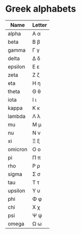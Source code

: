 # Greek alphabets

| Name    | Letter |
| ------- | ------ |
| alpha   | Α α    |
| beta    | Β β    |
| gamma   | Γ γ    |
| delta   | Δ δ    |
| epsilon | Ε ε    |
| zeta    | Ζ ζ    |
| eta     | Η η    |
| theta   | Θ θ    |
| iota    | Ι ι    |
| kappa   | Κ κ    |
| lambda  | Λ λ    |
| mu      | Μ μ    |
| nu      | Ν ν    |
| xi      | Ξ ξ    |
| omicron | Ο ο    |
| pi      | Π π    |
| rho     | Ρ ρ    |
| sigma   | Σ σ    |
| tau     | Τ τ    |
| upsilon | Υ υ    |
| phi     | Φ φ    |
| chi     | Χ χ    |
| psi     | Ψ ψ    |
| omega   | Ω ω    |

